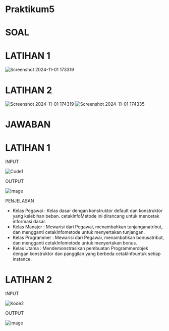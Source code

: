 # Praktikum5
# SOAL
# LATIHAN 1

![Screenshot 2024-11-01 173319](https://github.com/user-attachments/assets/1da44093-5204-4da7-a5c4-a3b3cd546b94)       

# LATIHAN 2
![Screenshot 2024-11-01 174319](https://github.com/user-attachments/assets/d03ffcac-a449-42de-9a2a-4c02ef9f3dea) 
![Screenshot 2024-11-01 174335](https://github.com/user-attachments/assets/a8deee08-fe28-4031-8829-b31937e9eb0b)


# JAWABAN
# LATIHAN 1
INPUT

![Code1](https://github.com/user-attachments/assets/0ceb901d-5f4e-4027-8b27-7e7f4094a701)

OUTPUT

![image](https://github.com/user-attachments/assets/c0c4fea4-21ac-480e-ae33-10003caaabc6)

PENJELASAN
* Kelas Pegawai : Kelas dasar dengan konstruktor default dan konstruktor yang kelebihan beban. cetakInfoMetode ini dirancang untuk mencetak informasi dasar.
* Kelas Manajer : Mewarisi dari Pegawai, menambahkan tunjanganatribut, dan mengganti cetakInfometode untuk menyertakan tunjangan.
* Kelas Programmer : Mewarisi dari Pegawai, menambahkan bonusatribut, dan mengganti cetakInfometode untuk menyertakan bonus.
* Kelas Utama : Mendemonstrasikan pembuatan Programmerobjek dengan konstruktor dan panggilan yang berbeda cetakInfountuk setiap instance.


# LATIHAN 2
INPUT

![Kode2](https://github.com/user-attachments/assets/979cb331-e41c-4ff5-a6f8-e1a20fd0f7ad)

OUTPUT

![image](https://github.com/user-attachments/assets/2a264c8b-ed59-4cc6-8db8-681623ba1960)






